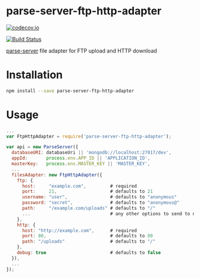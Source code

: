 # parse-server-ftp-http-adapter

[![codecov.io](https://codecov.io/github/jacobthemyth/parse-server-ftp-http-adapter/coverage.svg?branch=master)](https://codecov.io/github/jacobthemyth/parse-server-ftp-http-adapter?branch=master)

[![Build Status](https://travis-ci.org/jacobthemyth/parse-server-ftp-http-adapter.svg?branch=master)](https://travis-ci.org/jacobthemyth/parse-server-ftp-http-adapter)

[parse-server](https://github.com/ParsePlatform/parse-server) file adapter for FTP upload and HTTP download

# Installation

```sh
npm install --save parse-server-ftp-http-adapter
```

# Usage

```js
...
var FtpHttpAdapter = require('parse-server-ftp-http-adapter');

var api = new ParseServer({
  databaseURI: databaseUri || 'mongodb://localhost:27017/dev',
  appId:       process.env.APP_ID || 'APPLICATION_ID',
  masterKey:   process.env.MASTER_KEY || 'MASTER_KEY',
  ...
  filesAdapter: new FtpHttpAdapter({
    ftp: {
      host:     "example.com",         # required
      port:     21,                    # defaults to 21
      username: "user",                # defaults to "anonymous"
      password: "secret",              # defaults to "anonymous@"
      path:     "/example.com/uploads" # defaults to "/"
      ...                              # any other options to send to node-ftp
    },
    http: {
      host: "http://example.com",      # required
      port: 80,                        # defaults to 80
      path: "/uploads"                 # defaults to "/"
    },
    debug: true                        # defaults to false
  }),
  ...
});
```
